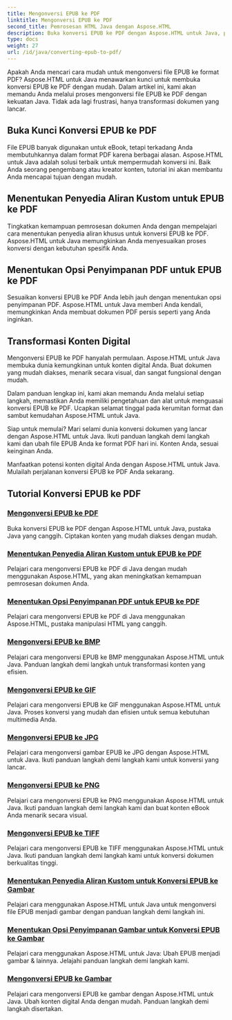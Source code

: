 ```yaml
---
title: Mengonversi EPUB ke PDF
linktitle: Mengonversi EPUB ke PDF
second_title: Pemrosesan HTML Java dengan Aspose.HTML
description: Buka konversi EPUB ke PDF dengan Aspose.HTML untuk Java, pustaka Java yang canggih. Ciptakan konten yang mudah diakses dengan mudah.
type: docs
weight: 27
url: /id/java/converting-epub-to-pdf/
---
```


Apakah Anda mencari cara mudah untuk mengonversi file EPUB ke format PDF? Aspose.HTML untuk Java menawarkan kunci untuk membuka konversi EPUB ke PDF dengan mudah. Dalam artikel ini, kami akan memandu Anda melalui proses mengonversi file EPUB ke PDF dengan kekuatan Java. Tidak ada lagi frustrasi, hanya transformasi dokumen yang lancar.

## Buka Kunci Konversi EPUB ke PDF

File EPUB banyak digunakan untuk eBook, tetapi terkadang Anda membutuhkannya dalam format PDF karena berbagai alasan. Aspose.HTML untuk Java adalah solusi terbaik untuk mempermudah konversi ini. Baik Anda seorang pengembang atau kreator konten, tutorial ini akan membantu Anda mencapai tujuan dengan mudah.

## Menentukan Penyedia Aliran Kustom untuk EPUB ke PDF

Tingkatkan kemampuan pemrosesan dokumen Anda dengan mempelajari cara menentukan penyedia aliran khusus untuk konversi EPUB ke PDF. Aspose.HTML untuk Java memungkinkan Anda menyesuaikan proses konversi dengan kebutuhan spesifik Anda.

## Menentukan Opsi Penyimpanan PDF untuk EPUB ke PDF

Sesuaikan konversi EPUB ke PDF Anda lebih jauh dengan menentukan opsi penyimpanan PDF. Aspose.HTML untuk Java memberi Anda kendali, memungkinkan Anda membuat dokumen PDF persis seperti yang Anda inginkan.

## Transformasi Konten Digital

Mengonversi EPUB ke PDF hanyalah permulaan. Aspose.HTML untuk Java membuka dunia kemungkinan untuk konten digital Anda. Buat dokumen yang mudah diakses, menarik secara visual, dan sangat fungsional dengan mudah.

Dalam panduan lengkap ini, kami akan memandu Anda melalui setiap langkah, memastikan Anda memiliki pengetahuan dan alat untuk menguasai konversi EPUB ke PDF. Ucapkan selamat tinggal pada kerumitan format dan sambut kemudahan Aspose.HTML untuk Java.

Siap untuk memulai? Mari selami dunia konversi dokumen yang lancar dengan Aspose.HTML untuk Java. Ikuti panduan langkah demi langkah kami dan ubah file EPUB Anda ke format PDF hari ini. Konten Anda, sesuai keinginan Anda.

Manfaatkan potensi konten digital Anda dengan Aspose.HTML untuk Java. Mulailah perjalanan konversi EPUB ke PDF Anda sekarang.
## Tutorial Konversi EPUB ke PDF
### [Mengonversi EPUB ke PDF](./convert-epub-to-pdf/)
Buka konversi EPUB ke PDF dengan Aspose.HTML untuk Java, pustaka Java yang canggih. Ciptakan konten yang mudah diakses dengan mudah.
### [Menentukan Penyedia Aliran Kustom untuk EPUB ke PDF](./convert-epub-to-pdf-specify-custom-stream-provider/)
Pelajari cara mengonversi EPUB ke PDF di Java dengan mudah menggunakan Aspose.HTML, yang akan meningkatkan kemampuan pemrosesan dokumen Anda.
### [Menentukan Opsi Penyimpanan PDF untuk EPUB ke PDF](./convert-epub-to-pdf-specify-pdf-save-options/)
Pelajari cara mengonversi EPUB ke PDF di Java menggunakan Aspose.HTML, pustaka manipulasi HTML yang canggih.
### [Mengonversi EPUB ke BMP](./convert-epub-to-bmp/)
Pelajari cara mengonversi EPUB ke BMP menggunakan Aspose.HTML untuk Java. Panduan langkah demi langkah untuk transformasi konten yang efisien.
### [Mengonversi EPUB ke GIF](./convert-epub-to-gif/)
Pelajari cara mengonversi EPUB ke GIF menggunakan Aspose.HTML untuk Java. Proses konversi yang mudah dan efisien untuk semua kebutuhan multimedia Anda.
### [Mengonversi EPUB ke JPG](./convert-epub-to-jpg/)
Pelajari cara mengonversi gambar EPUB ke JPG dengan Aspose.HTML untuk Java. Ikuti panduan langkah demi langkah kami untuk konversi yang lancar.
### [Mengonversi EPUB ke PNG](./convert-epub-to-png/)
Pelajari cara mengonversi EPUB ke PNG menggunakan Aspose.HTML untuk Java. Ikuti panduan langkah demi langkah kami dan buat konten eBook Anda menarik secara visual.
### [Mengonversi EPUB ke TIFF](./convert-epub-to-tiff/)
Pelajari cara mengonversi EPUB ke TIFF menggunakan Aspose.HTML untuk Java. Ikuti panduan langkah demi langkah kami untuk konversi dokumen berkualitas tinggi.
### [Menentukan Penyedia Aliran Kustom untuk Konversi EPUB ke Gambar](./convert-epub-to-image-specify-custom-stream-provider/)
Pelajari cara menggunakan Aspose.HTML untuk Java untuk mengonversi file EPUB menjadi gambar dengan panduan langkah demi langkah ini.
### [Menentukan Opsi Penyimpanan Gambar untuk Konversi EPUB ke Gambar](./convert-epub-to-image-specify-image-save-options/)
Pelajari cara menggunakan Aspose.HTML untuk Java: Ubah EPUB menjadi gambar & lainnya. Jelajahi panduan langkah demi langkah kami.
### [Mengonversi EPUB ke Gambar](./convert-epub-to-image/)
Pelajari cara mengonversi EPUB ke gambar dengan Aspose.HTML untuk Java. Ubah konten digital Anda dengan mudah. Panduan langkah demi langkah disertakan.